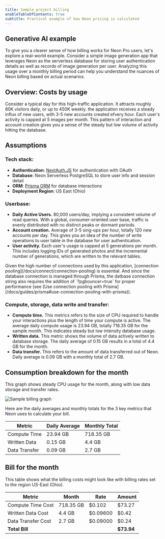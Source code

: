 ```yaml
---
title: Sample project billing
enableTableOfContents: true
subtitle: Practical example of how Neon pricing is calculated
---
```


## Generative AI example

To give you a clearer sense of how billing works for Neon Pro users, let's explore a real-world example. Consider a simple image generation app that leverages Neon as the serverless database for storing user authentication details as well as records of image generation per user. Analyzing this usage over a monthly billing period can help you understand the nuances of Neon billing based on actual scenarios.

## Overview: Costs by usage

Consider a typical day for this high-traffic application. It attracts roughly 80K visitors daily, or up to 450K weekly. the application receives a steady influx of new users, with 3-5 new accounts created efvery hour. Each user's activity is capped at 5 images per month. This pattern of interaction and account creation gives you a sense of the steady but low volume of activity hitting the database.

## Assumptions

### Tech stack:
* **Authentication**: [NextAuth.JS](https://next-auth.js.org/) for authentication with OAuth
* **Database**: Neon Serverless PostgreSQL to store user info and session detail
* **ORM**: [Prisma ORM](https://www.prisma.io/) for database interactions
* **Deployment Region**: US East (Ohio)

### Userbase:
* **Daily Active Users.** 80,000 users/day, implying a consistent volume of read queries. With a global, consumer-oriented user base, traffic is evenly distributed with no distinct peaks or dormant periods.
* **Account creation.** Average of 3-5 sing-ups per hour, totally 120 new accounts per day. This gives you an idea of the number of write operations to user table in the database for user authentication.
* **User activity.** Each user's usage is capped at 5 generations per month. This includes logging IDs of generated photos and the incremental number of generations, which are written to the relevant tables.

<Admonition type="note">
Given the high number of connections used by this application, [connection pooling](/docs/connect/connection-pooling) is essential. And since the database connection is managed through Prisma, the datbase connection string also requires the addition of `?pgbouncer=true` for proper performance (see [Use connection pooling with Prisma](/docs/guides/prisma#use-connection-pooling-with-prisma)). 
</Admonition>

### Compute, storage, data write and transfer:

* **Compute time.** This metrics refers to the size of CPU required to handle your interactions plus the length of time your compute is active. The average daily compute usage is 23.94 GB, totally 718.35 GB for the sample month. This indicates steady but low intensity database usage.
* **Written data.** This metric shows the volume of data actively written to database storage. The daily average of 0.15 GB results in a total of 4.4 GB for the month.
* **Data transfer.** This refers to the amount of data transferred out of Neon. Daily average is 0.09 GB with a monthly total of 2.7 GB.

## Consumption breakdown for the month

This graph shows steady CPU usage for the month, along with low data storage and transfer rates.

![Sample billing graph](/docs/introduction/billing_sample_graph.png)

Here are the daily averages and monthly totals for the 3 key metrics that Neon uses to calculate your bill.

| Metric          | Daily Average | Monthly Total |
|-----------------|---------------|---------------|
| Compute Time    | 23.94 GB      | 718.35 GB     |
| Written Data    | 0.15 GB       | 4.4 GB        |
| Data Transfer   | 0.09 GB       | 2.7 GB        |

## Bill for the month

This table shows what the billing costs might look like with billing rates set to the region US-East (Ohio).

| Metric              | Month    | Rate     | Amount    |
|---------------------|----------|----------|-----------|
| Compute Time Cost   | 718.35 GB| $0.102   | $73.27    |
| Written Data Cost   | 4.4 GB   | $0.09600 | $0.42     |
| Data Transfer Cost  | 2.7 GB   | $0.09000 | $0.24     |
| **Total Bill**      |          |          | **$73.94**|
